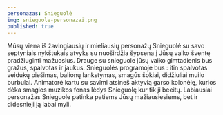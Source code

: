 ```yaml
---
personazas: Snieguolė
img: snieguole-personazai.png
published: true
---
```

Mūsų viena iš žavingiausių ir mieliausių personažų Snieguolė su savo septyniais nykštukais atvyks su nuoširdžia šypsena į Jūsų vaiko šventę pradžiuginti mažuosius. Drauge su snieguole jūsų vaiko gimtadienis bus gražus, spalvotas ir jaukus. Snieguolės programoje bus : itin spalvotas veidukų piešimas, balionų lankstymas, smagūs šokiai, didžiuliai muilo burbulai. Animatorė kartu su savimi atsineš aktyvią garso kolonėlę, kurios dėka smagios muzikos fonas lėdys Snieguolę kur tik ji beeitų. Labiausiai personažas Snieguole patinka patiems Jūsų mažiausiesiems, bet ir didesnieji ją labai myli.